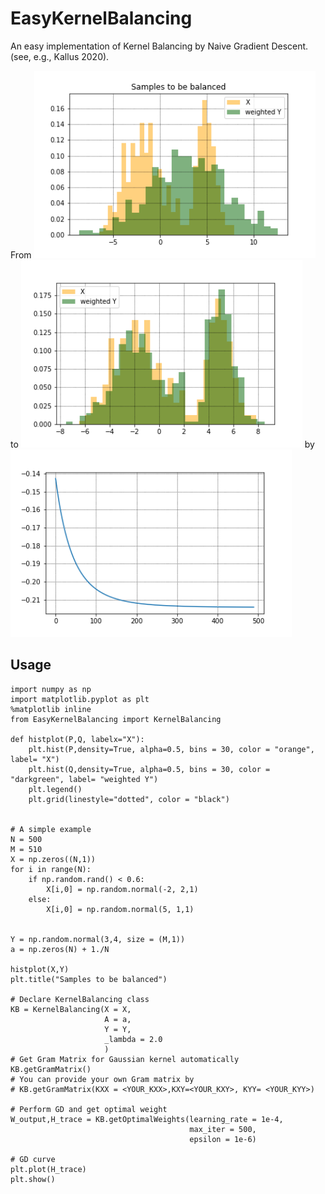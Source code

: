 # EasyKernelBalancing

An easy implementation of Kernel Balancing by Naive Gradient Descent. (see,
e.g., Kallus 2020).

From
<img src="fig/before.png" height="300" />
to
<img src="fig/after.png" height="300" />
by
<img src="fig/GD.png" height="300" />

## Usage

```
import numpy as np
import matplotlib.pyplot as plt
%matplotlib inline
from EasyKernelBalancing import KernelBalancing

def histplot(P,Q, labelx="X"):
    plt.hist(P,density=True, alpha=0.5, bins = 30, color = "orange", label= "X")
    plt.hist(Q,density=True, alpha=0.5, bins = 30, color = "darkgreen", label= "weighted Y")
    plt.legend()
    plt.grid(linestyle="dotted", color = "black")


# A simple example
N = 500
M = 510
X = np.zeros((N,1))
for i in range(N):
    if np.random.rand() < 0.6:
        X[i,0] = np.random.normal(-2, 2,1)
    else:
        X[i,0] = np.random.normal(5, 1,1)
    

Y = np.random.normal(3,4, size = (M,1))
a = np.zeros(N) + 1./N

histplot(X,Y)
plt.title("Samples to be balanced")

# Declare KernelBalancing class
KB = KernelBalancing(X = X,
                     A = a,
                     Y = Y,
                     _lambda = 2.0
                     )
# Get Gram Matrix for Gaussian kernel automatically
KB.getGramMatrix()
# You can provide your own Gram matrix by
# KB.getGramMatrix(KXX = <YOUR_KXX>,KXY=<YOUR_KXY>, KYY= <YOUR_KYY>)

# Perform GD and get optimal weight
W_output,H_trace = KB.getOptimalWeights(learning_rate = 1e-4,
                                        max_iter = 500,
                                        epsilon = 1e-6)

# GD curve
plt.plot(H_trace)
plt.show()

```




